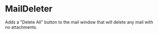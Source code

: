 # MailDeleter

Adds a "Delete All" button to the mail window that will delete any mail with no attachments.